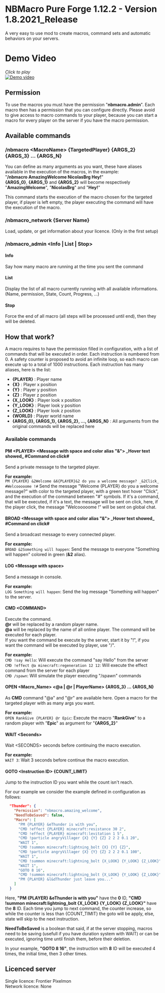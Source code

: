 # NBMacro Pure Forge 1.12.2 - Version 1.8.2021_Release
A very easy to use mod to create macros, command sets and automatic behaviors on your servers. 

# Demo Video
*Click to play*<br>
[![Demo video](http://i3.ytimg.com/vi/-DnizHyhOv8/maxresdefault.jpg)](https://www.youtube.com/watch?v=-DnizHyhOv8)

## Permission
To use the macros you must have the permission "**nbmacro.admin**". Each macro then has a permission that you can configure directly. Please avoid to give access to macro commands to your player, because you can start a macro for every player on the server if you have the macro permission. 

## Available commands
### /nbmacro \<MacroName\> {TargetedPlayer} {ARGS_2} {ARGS_3} ... {ARGS_N}
You can define as many arguments as you want, these have aliases available in the execution of the macros, in the example:<br>
"**/nbmacro AmazingWelcome NicolasBrg Hey!**"<br>
**{ARGS_0}**, **{ARGS_1}** and **{ARGS_2}** will become respectively "**AmazingWelcome**", "**NicolasBrg**" and "**Hey!**"
  
This command starts the execution of the macro chosen for the targeted player, if player is left empty, the player executing the command will have the execution of the macro.
  
### /nbmacro_network {Server Name}
Load, update, or get information about your licence. (Only in the first setup)

### /nbmacro_admin \<Info | List | Stop\>
#### Info
Say how many macro are running at the time you sent the command
  
#### List
Display the list of all macro currently running with all available informations. (Name, permission, State, Count, Progress, ...)
  
#### Stop
Force the end of all macro (all steps will be processed until end), then they will be deleted.
  
## How that work?  
A macro requires to have the permission filled in configuration, with a list of commands that will be executed in order. Each instruction is numbered from 0. A safety counter is proposed to avoid an infinite loop, so each macro can execute up to a total of 1000 instructions. Each instruction has many aliases, here is the list:
  - **{PLAYER}**    :     Player name
  - **{X}**         :     Player x position
  - **{Y}**         :     Player y position
  - **{Z}**         :     Player z position
  - **{X_LOOK}**    :     Player look x position
  - **{Y_LOOK}**    :     Player look y position
  - **{Z_LOOK}**    :     Player look z position
  - **{WORLD}**     :     Player world name
  - **{ARGS_0}, {ARGS_1}, {ARGS_2}, ..., {ARGS_N}**   :   All arguments from the original commands will be replaced here
  
### Available commands
#### PM \<PLAYER\> <Message with space and color alias "&"> \_Hover text showed\_ #Command on click#
Send a private message to the targeted player.<br>

**For example:**<br>
  ``PM {PLAYER} &2Welcome &6{PLAYER}&2 do you a welcome message? _&2Click_ #Welcooooome !#`` Send the message "Welcome {PLAYER} do you a welcome message?" with color to the targeted player, with a green text hover "Click", and the execution of the command between "#" symbols. If it's a command, that will be executed, if it's a text, the message will be sent on click, here, if the player click, the message "Welcooooome !" will be sent on global chat.
  
#### BROAD \<Message with space and color alias "&"\> \_Hover text showed\_ #Command on click#
Send a broadcast message to every connected player.

**For example:**<br>
  ``BROAD &2Something will happen``: Send the message to everyone "Something will happen" colored in green (**&2** alias).<br>
  
#### LOG \<Message with space\>
Send a message in console.

**For example:**<br>
  ``LOG Something will happen``: Send the log message "Something will happen" to the server.<br>
  
#### CMD \<COMMAND\>
Execute the command. <br>
  **@r** will be replaced by a random player name.<br>
  **@a** will be replaced by the name of all online player. The command will be executed for each player.<br>
If you want the command be execute by the server, start it by "!", if you want the command will be executed by player, use "/". <br>
  
**For example:**<br>
  ``CMD !say Hello``: Will execute the command "say Hello" from the server<br>
  ``CMD !effect @a minecraft:regeneration 12 12``: Will execute the effect command from the server for each player<br>
  ``CMD /spawn``: Will simulate the player executing "/spawn" commands
    
#### OPEN \<Macro_Name\> \<@a | @r | PlayerName\> {ARGS_3} ... {ARGS_N}
As **CMD** command "@a" and "@r" are available here. Open a macro for the targeted player with as many args you want.
  
**For example:**<br>
  ``OPEN RankGive {PLAYER} @r Epic``: Execute the macro "**RankGive**" to a random player with "**Epic**" as argument for "**{ARGS_2}**"<br>
  
#### WAIT \<Seconds\>
Wait \<SECONDS\> seconds before continuing the macro execution.

**For example:**<br>
  ``WAIT 3``: Wait 3 seconds before continue the macro execution.<br>
  
#### GOTO \<Instruction ID\> {COUNT_LIMIT} 
Jump to the instruction ID you want while the count isn't reach.
  
For our example we consider the example defined in configuration as follows:
```json
  "Thunder": {
    "Permission": "nbmacro.amazing_welcome",
    "NeedToBeSaved": false,
    "Macro": [
      "PM {PLAYER} &eThunder is with you",
      "CMD !effect {PLAYER} minecraft:resistance 30 2",
      "CMD !effect {PLAYER} minecraft:levitation 1 5",
      "CMD !particle angryVillager {X} {Y} {Z} 2 2 2 0.1 20",
      "WAIT 1",
      "CMD !summon minecraft:lightning_bolt {X} {Y} {Z}",
      "CMD !particle angryVillager {X} {Y} {Z} 2 2 2 0.1 100",
      "WAIT 1",
      "CMD !summon minecraft:lightning_bolt {X_LOOK} {Y_LOOK} {Z_LOOK}",
      "WAIT 1",
      "GOTO 8 16",
      "CMD !summon minecraft:lightning_bolt {X_LOOK} {Y_LOOK} {Z_LOOK}",
      "PM {PLAYER} &l&dThunder just leave you..."
    ]
  }
```
Here, **"PM {PLAYER} &eThunder is with you"** have the **0** ID, **"CMD !summon minecraft:lightning_bolt {X_LOOK} {Y_LOOK} {Z_LOOK}"** have the **8** ID.
Each time you jump to next command, the counter increase, so while the counter is less than {COUNT_TIMIT} the goto will be apply, else, state will skip to the next instruction.<br>
  
**NeedToBeSaved** is a boolean that said, if at the server stopping, macros need to be saving (usefull if you have duration system with WAIT) or can be executed, ignoring time until finish them, before their deletion. <br>
  
In your example, **"GOTO 8 16"**, the instruction with **8** ID will be executed 4 times, the initial time, then 3 other times.
  
## Licenced server
  
Single licence: Frontier Pixelmon<br>
Network licence: None<br>
